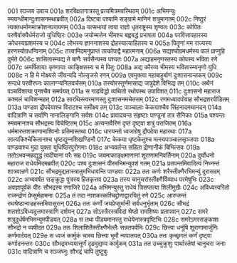 001  सञ्जय उवाच
001a शरविक्षतगात्रस्तु प्रत्यमित्रमवस्थितम्
001c अभिमन्युः स्मयन्धीमान्दुःशासनमथाब्रवीत्
002a दिष्ट्या पश्यामि सङ्ग्रामे मानिनं शत्रुमागतम्
002c निष्ठुरं त्यक्तधर्माणमाक्रोशनपरायणम्
003a यत्सभायां त्वया राज्ञो धृतराष्ट्रस्य शृण्वतः
003c कोपितः परुषैर्वाक्यैर्धर्मराजो युधिष्ठिरः
003e जयोन्मत्तेन भीमश्च बह्वबद्धं प्रभाषता
004a परवित्तापहारस्य क्रोधस्याप्रशमस्य च
004c लोभस्य ज्ञाननाशस्य द्रोहस्यात्याहितस्य च
005a पितॄणां मम राज्यस्य हरणस्योग्रधन्विनाम्
005c तत्त्वामिदमनुप्राप्तं तत्कोपाद्वै महात्मनाम्
006a सद्यश्चोग्रमधर्मस्य फलं प्राप्नुहि दुर्मते
006c शासितास्म्यद्य ते बाणैः सर्वसैन्यस्य पश्यतः
007a अद्याहमनृणस्तस्य कोपस्य भविता रणे
007c अमर्षितायाः कृष्णायाः काङ्क्षितस्य च मे पितुः
008a अद्य कौरव्य भीमस्य भवितास्म्यनृणो युधि
008c न हि मे मोक्ष्यसे जीवन्यदि नोत्सृजसे रणम्
009a एवमुक्त्वा महाबाहुर्बाणं दुःशासनान्तकम्
009c सन्दधे परवीरघ्नः कालाग्न्यनिलवर्चसम्
010a तस्योरस्तूर्णमासाद्य जत्रुदेशे विभिद्य तम्
010c अथैनं पञ्चविंशत्या पुनश्चैव समर्पयत्
011a स गाढविद्धो व्यथितो रथोपस्थ उपाविशत्
011c दुःशासनो महाराज कश्मलं चाविशन्महत्
012a सारथिस्त्वरमाणस्तु दुःशासनमचेतसम्
012c रणमध्यादपोवाह सौभद्रशरपीडितम्
013a पाण्डवा द्रौपदेयाश्च विराटश्च समीक्ष्य तम्
013c पाञ्चालाः केकयाश्चैव सिंहनादमथानदन्
014a वादित्राणि च सर्वाणि नानालिङ्गानि सर्वशः
014c प्रावादयन्त संहृष्टाः पाण्डूनां तत्र सैनिकाः
015a पश्यन्तः स्मयमानाश्च सौभद्रस्य विचेष्टितम्
015c अत्यन्तवैरिणं दृप्तं दृष्ट्वा शत्रुं पराजितम्
016a धर्ममारुतशक्राणामाश्विनोः प्रतिमास्तथा
016c धारयन्तो ध्वजाग्रेषु द्रौपदेया महारथाः
017a सात्यकिश्चेकितानश्च धृष्टद्युम्नशिखण्डिनौ
017c केकया धृष्टकेतुश्च मत्स्यपाञ्चालसृञ्जयाः
018a पाण्डवाश्च मुदा युक्ता युधिष्ठिरपुरोगमाः
018c अभ्यवर्तन्त सहिता द्रोणानीकं बिभित्सवः
019a ततोऽभवन्महद्युद्धं त्वदीयानां परैः सह
019c जयमाकाङ्क्षमाणानां शूराणामनिवर्तिनाम्
020a दुर्योधनो महाराज राधेयमिदमब्रवीत्
020c पश्य दुःशासनं वीरमभिमन्युवशं गतम्
021a प्रतपन्तमिवादित्यं निघ्नन्तं शात्रवान्रणे
021c सौभद्रमुद्यतास्त्रातुमभिधावन्ति पाण्डवाः
022a ततः कर्णः शरैस्तीक्ष्णैरभिमन्युं दुरासदम्
022c अभ्यवर्षत सङ्क्रुद्धः पुत्रस्य हितकृत्तव
023a तस्य चानुचरांस्तीक्ष्णैर्विव्याध परमेषुभिः
023c अवज्ञापूर्वकं वीरः सौभद्रस्य रणाजिरे
024a अभिमन्युस्तु राधेयं त्रिसप्तत्या शिलीमुखैः
024c अविध्यत्त्वरितो राजन्द्रोणं प्रेप्सुर्महामनाः
025a तं तदा नाशकत्कश्चिद्द्रोणाद्वारयितुं रणे
025c आरुजन्तं रथश्रेष्ठान्वज्रहस्तमिवासुरान्
026a ततः कर्णो जयप्रेप्सुर्मानी सर्वधनुर्भृताम्
026c सौभद्रं शतशोऽविध्यदुत्तमास्त्राणि दर्शयन्
027a सोऽस्त्रैरस्त्रविदां श्रेष्ठो रामशिष्यः प्रतापवान्
027c समरे शत्रुदुर्धर्षमभिमन्युमपीडयत्
028a स तथा पीड्यमानस्तु राधेयेनास्त्रवृष्टिभिः
028c समरेऽमरसङ्काशः सौभद्रो न व्यषीदत
029a ततः शिलाशितैस्तीक्ष्णैर्भल्लैः सन्नतपर्वभिः
029c छित्त्वा धनूंषि शूराणामार्जुनिः कर्णमार्दयत्
029e स ध्वजं कार्मुकं चास्य छित्त्वा भूमौ न्यपातयत्
030a ततः कृच्छ्रगतं कर्णं दृष्ट्वा कर्णादनन्तरः
030c सौभद्रमभ्ययात्तूर्णं दृढमुद्यम्य कार्मुकम्
031a तत उच्चुक्रुशुः पार्थास्तेषां चानुचरा जनाः
031c वादित्राणि च सञ्जघ्नुः सौभद्रं चापि तुष्टुवुः

